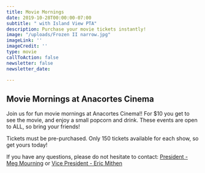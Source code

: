 ```yaml
---
title: Movie Mornings
date: 2019-10-28T00:00:00-07:00
subtitle: " with Island View PTA"
description: Purchase your movie tickets instantly!
image: "/uploads/Frozen II narrow.jpg"
imageLink: ''
imageCredit: ''
type: movie
callToAction: false
newsletter: false
newsletter_date: 

---
```

## Movie Mornings at Anacortes Cinema

Join us for fun movie mornings at Anacortes Cinema!! For $10 you get to see the movie, and enjoy a small popcorn and drink. These events are open to ALL, so bring your friends!

Tickets must be pre-purchased. Only 150 tickets available for each show, so get yours today!

If you have any questions, please do not hesitate to contact: [President - Meg Mourning](mailto:president@islandviewpta.org) or [Vice President - Eric Mithen](mailto:vicepresident@islandviewpta.org)